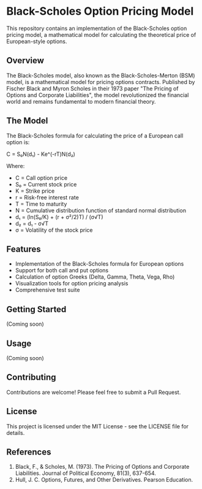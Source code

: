# Black-Scholes Option Pricing Model

This repository contains an implementation of the Black-Scholes option pricing model, a mathematical model for calculating the theoretical price of European-style options.

## Overview

The Black-Scholes model, also known as the Black-Scholes-Merton (BSM) model, is a mathematical model for pricing options contracts. Published by Fischer Black and Myron Scholes in their 1973 paper "The Pricing of Options and Corporate Liabilities", the model revolutionized the financial world and remains fundamental to modern financial theory.

## The Model

The Black-Scholes formula for calculating the price of a European call option is:

C = S₀N(d₁) - Ke^(-rT)N(d₂)

Where:
- C = Call option price
- S₀ = Current stock price
- K = Strike price
- r = Risk-free interest rate
- T = Time to maturity
- N = Cumulative distribution function of standard normal distribution
- d₁ = (ln(S₀/K) + (r + σ²/2)T) / (σ√T)
- d₂ = d₁ - σ√T
- σ = Volatility of the stock price

## Features

- Implementation of the Black-Scholes formula for European options
- Support for both call and put options
- Calculation of option Greeks (Delta, Gamma, Theta, Vega, Rho)
- Visualization tools for option pricing analysis
- Comprehensive test suite

## Getting Started

(Coming soon)

## Usage

(Coming soon)

## Contributing

Contributions are welcome! Please feel free to submit a Pull Request.

## License

This project is licensed under the MIT License - see the LICENSE file for details.

## References

1. Black, F., & Scholes, M. (1973). The Pricing of Options and Corporate Liabilities. Journal of Political Economy, 81(3), 637-654.
2. Hull, J. C. Options, Futures, and Other Derivatives. Pearson Education.